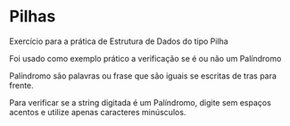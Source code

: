 # Pilhas
<p>
Exercício para a prática de Estrutura de Dados do tipo Pilha
</p>
<p>
Foi usado como exemplo prático a verificação se é ou não um Palíndromo
</p>
<p>
Palíndromo são palavras ou frase que são iguais se escritas de tras para frente.
</p>
<p>
Para verificar se a string digitada é um Palíndromo, digite sem espaços acentos e utilize apenas caracteres minúsculos.</p>